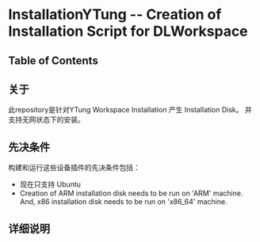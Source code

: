 # InstallationYTung -- Creation of Installation Script for DLWorkspace
## Table of Contents

## 关于

此repository是针对YTung Workspace Installation 产生 Installation Disk。 并支持无网状态下的安装。

## 先决条件
   
   构建和运行这些设备插件的先决条件包括：
   
   - 现在只支持 Ubuntu
   - Creation of ARM installation disk needs to be run on 'ARM' machine. And, x86 installation disk needs to be run on 'x86_64' machine.


## 详细说明

